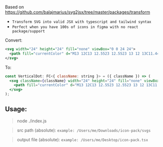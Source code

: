 Based on https://github.com/balajmarius/svg2jsx/tree/master/packages/transform

- `Transform SVG into valid JSX with typescript and tailwind syntax`
- `Perfect when you have 100s of icons in figma with no react package/support`

Convert:

```svg
<svg width="24" height="24" fill="none" viewBox="0 0 24 24">
  <path fill="currentColor" d="M13 12C13 12.5523 12.5523 13 12 13C11.4477 13 11 12.5523"/>
</svg>
```

To:

```jsx
const VerticalDot: FC<{ className: string }> = ({ className }) => (
  <svg className={className} width="24" height="24" fill="none" viewBox="0 0 24 24">
    <path fill="currentColor" d="M13 12C13 12.5523 12.5523 13 12 13C11.4477 13 11 12.5523" />
  </svg>
);
```

## Usage:

> node ./index.js

> src path (absolute): `example: /Users/me/Downloads/icon-pack/svgs`

> output file (absolute): `example: /Users/me/Desktop/icon-pack.tsx`
